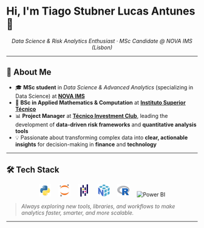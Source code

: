 # Hi, I'm **Tiago Stubner Lucas Antunes** 👋

<p align="center">
  <em>Data Science & Risk Analytics Enthusiast · MSc Candidate @ NOVA IMS (Lisbon)</em>
</p>

---

## 📝 About Me

- 🎓 **MSc student** in *Data Science & Advanced Analytics* (specializing in Data Science) at [**NOVA IMS**](https://www.novaims.unl.pt/pt/ensino/cursos/pos-graduacoes-e-mestrados/mestrado-em-data-science-and-advanced-analytics-com-especializacao-em-data-science/)  
- 🧮 **BSc in Applied Mathematics & Computation** at [**Instituto Superior Técnico**](https://tecnico.ulisboa.pt/pt/)  
- 📊 **Project Manager** at [**Técnico Investment Club**](https://investmentclub.tecnico.ulisboa.pt/), leading the development of **data-driven risk frameworks** and **quantitative analysis tools**  
- 💡 Passionate about transforming complex data into **clear, actionable insights** for decision-making in **finance** and **technology**  

---

## 🛠️ Tech Stack

<div align="center">
  <img alt="Python"  src="https://raw.githubusercontent.com/devicons/devicon/master/icons/python/python-original.svg" height="32"> &nbsp;&nbsp;&nbsp;
  <img alt="Jupyter" src="https://raw.githubusercontent.com/devicons/devicon/master/icons/jupyter/jupyter-original.svg" height="32"> &nbsp;&nbsp;&nbsp;
  <img alt="pandas"  src="https://raw.githubusercontent.com/devicons/devicon/master/icons/pandas/pandas-original.svg" height="32"> &nbsp;&nbsp;&nbsp;
  <img alt="NumPy"   src="https://raw.githubusercontent.com/devicons/devicon/master/icons/numpy/numpy-original.svg"  height="32"> &nbsp;&nbsp;&nbsp;
  <img alt="R"       src="https://raw.githubusercontent.com/devicons/devicon/master/icons/r/r-original.svg"           height="32"> &nbsp;&nbsp;&nbsp;
  <img alt="Power BI" src="https://raw.githubusercontent.com/microsoft/PowerBI-Icons/main/SVG/Power-BI.svg"          height="32">
</div>


> *Always exploring new tools, libraries, and workflows to make analytics faster, smarter, and more scalable.*

---
